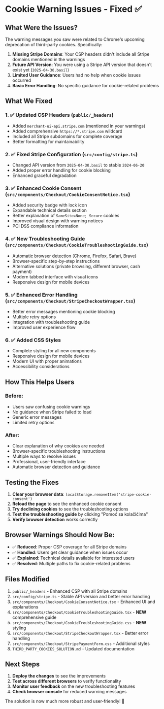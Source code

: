 # Cookie Warning Issues - Fixed ✅

## What Were the Issues?

The warning messages you saw were related to Chrome's upcoming deprecation of third-party cookies. Specifically:

1. **Missing Stripe Domains**: Your CSP headers didn't include all Stripe domains mentioned in the warnings
2. **Future API Version**: You were using a Stripe API version that doesn't exist yet (`2025-04-30.basil`)
3. **Limited User Guidance**: Users had no help when cookie issues occurred
4. **Basic Error Handling**: No specific guidance for cookie-related problems

## What We Fixed

### 1. ✅ Updated CSP Headers (`public/_headers`)
- Added `merchant-ui-api.stripe.com` (mentioned in your warnings)
- Added comprehensive `https://*.stripe.com` wildcard
- Included all Stripe subdomains for complete coverage
- Better formatting for maintainability

### 2. ✅ Fixed Stripe Configuration (`src/config/stripe.ts`)
- Changed API version from `2025-04-30.basil` to stable `2024-06-20`
- Added proper error handling for cookie blocking
- Enhanced graceful degradation

### 3. ✅ Enhanced Cookie Consent (`src/components/Checkout/CookieConsentNotice.tsx`)
- Added security badge with lock icon
- Expandable technical details section
- Better explanation of `SameSite=None; Secure` cookies
- Improved visual design with warning notices
- PCI DSS compliance information

### 4. ✅ New Troubleshooting Guide (`src/components/Checkout/CookieTroubleshootingGuide.tsx`)
- Automatic browser detection (Chrome, Firefox, Safari, Brave)
- Browser-specific step-by-step instructions
- Alternative solutions (private browsing, different browser, cash payment)
- Modern tabbed interface with visual icons
- Responsive design for mobile devices

### 5. ✅ Enhanced Error Handling (`src/components/Checkout/StripeCheckoutWrapper.tsx`)
- Better error messages mentioning cookie blocking
- Multiple retry options
- Integration with troubleshooting guide
- Improved user experience flow

### 6. ✅ Added CSS Styles
- Complete styling for all new components
- Responsive design for mobile devices
- Modern UI with proper animations
- Accessibility considerations

## How This Helps Users

### Before:
- Users saw confusing cookie warnings
- No guidance when Stripe failed to load
- Generic error messages
- Limited retry options

### After:
- Clear explanation of why cookies are needed
- Browser-specific troubleshooting instructions
- Multiple ways to resolve issues
- Professional, user-friendly interface
- Automatic browser detection and guidance

## Testing the Fixes

1. **Clear your browser data**: `localStorage.removeItem('stripe-cookie-consent')`
2. **Reload the page** to see the enhanced cookie consent
3. **Try declining cookies** to see the troubleshooting options
4. **Test the troubleshooting guide** by clicking "Pomoć sa kolačićima"
5. **Verify browser detection** works correctly

## Browser Warnings Should Now Be:

- ✅ **Reduced**: Proper CSP coverage for all Stripe domains
- ✅ **Handled**: Users get clear guidance when issues occur
- ✅ **Explained**: Technical details available for interested users
- ✅ **Resolved**: Multiple paths to fix cookie-related problems

## Files Modified

1. `public/_headers` - Enhanced CSP with all Stripe domains
2. `src/config/stripe.ts` - Stable API version and better error handling
3. `src/components/Checkout/CookieConsentNotice.tsx` - Enhanced UI and explanations
4. `src/components/Checkout/CookieTroubleshootingGuide.tsx` - **NEW** comprehensive guide
5. `src/components/Checkout/CookieTroubleshootingGuide.css` - **NEW** styling
6. `src/components/Checkout/StripeCheckoutWrapper.tsx` - Better error handling
7. `src/components/Checkout/StripePaymentForm.css` - Additional styles
8. `THIRD_PARTY_COOKIES_SOLUTION.md` - Updated documentation

## Next Steps

1. **Deploy the changes** to see the improvements
2. **Test across different browsers** to verify functionality
3. **Monitor user feedback** on the new troubleshooting features
4. **Check browser console** for reduced warning messages

The solution is now much more robust and user-friendly! 🎉 